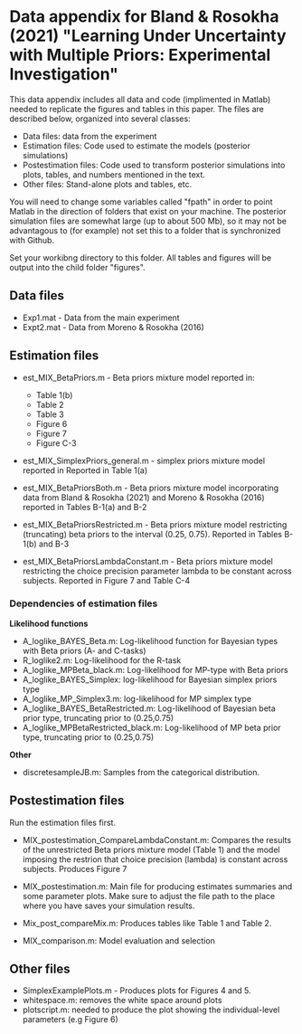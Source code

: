 
# Data appendix for Bland & Rosokha (2021) "Learning Under Uncertainty with Multiple Priors: Experimental Investigation"

This data appendix includes all data and code (implimented in Matlab) needed to replicate the figures and tables in this paper. The files are described below, organized into several classes:

* Data files: data from the experiment
* Estimation files: Code used to estimate the models (posterior simulations)
* Postestimation files: Code used to transform posterior simulations into plots, tables, and numbers mentioned in the text.
* Other files: Stand-alone plots and tables, etc.

You will need to change some variables called "fpath" in order to point Matlab in the direction of folders that exist on your machine. The posterior simulation files are somewhat large (up to about 500 Mb), so it may not be advantagous to (for example) not set this to a folder that is synchronized with Github.

Set your workibng directory to this folder. All tables and figures will be output into the child folder "figures". 

## Data files

* Exp1.mat - Data from the main experiment
* Expt2.mat - Data from Moreno & Rosokha (2016)

## Estimation files

 * est_MIX_BetaPriors.m - Beta priors mixture model reported in:
    + Table 1(b)
    + Table 2
    + Table 3
    + Figure 6
    + Figure 7
    + Figure C-3
  
* est_MIX_SimplexPriors_general.m - simplex priors mixture model reported in  Reported in Table 1(a)
  
* est_MIX_BetaPriorsBoth.m - Beta priors mixture model incorporating data from Bland & Rosokha (2021) and Moreno & Rosokha (2016) reported in Tables B-1(a) and B-2

* est_MIX_BetaPriorsRestricted.m - Beta priors mixture model restricting (truncating) beta priors to the interval (0.25, 0.75). Reported in Tables B-1(b) and B-3

* est_MIX_BetaPriorsLambdaConstant.m - Beta priors mixture model restricting the choice precision parameter lambda to be constant across subjects. Reported in Figure 7 and Table C-4
  
### Dependencies of estimation files

**Likelihood functions**

  * A_loglike_BAYES_Beta.m: Log-likelihood function for Bayesian types with Beta priors (A- and C-tasks)
  * R_loglike2.m: Log-likelihood for the R-task
  * A_loglike_MPBeta_black.m: Log-likelihood for MP-type with Beta priors
  * A_loglike_BAYES_Simplex: log-likelihood for Bayesian simplex priors type
  * A_loglike_MP_Simplex3.m: log-likelihood for MP simplex type
  * A_loglike_BAYES_BetaRestricted.m: Log-likelihood of Bayesian beta prior type, truncating prior to (0.25,0.75)
  * A_loglike_MPBetaRestricted_black.m: Log-likelihood of MP beta prior type, truncating prior to (0.25,0.75)
  
**Other** 

  * discretesampleJB.m: Samples from the categorical distribution. 
 
## Postestimation files

Run the estimation files first.

* MIX_postestimation_CompareLambdaConstant.m: Compares the results of the unrestricted Beta priors mixture model (Table 1) and the model imposing the restrion that choice precision (lambda) is constant across subjects. Produces Figure 7

* MIX_postestimation.m: Main file for producing estimates summaries and some parameter plots. Make sure to adjust the file path to the place where you have saves your simulation results. 

* Mix_post_compareMix.m: Produces tables like Table 1 and Table 2.

* MIX_comparison.m: Model evaluation and selection
 
## Other files
 
 * SimplexExamplePlots.m - Produces plots for Figures 4 and 5.
 * whitespace.m: removes the white space around plots
 * plotscript.m: needed to produce the plot showing the individual-level parameters (e.g Figure 6)
